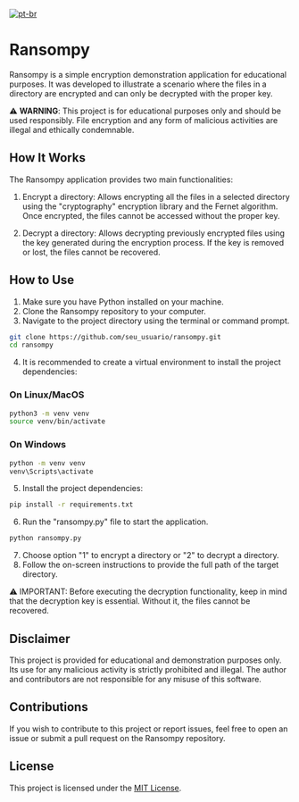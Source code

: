 [![pt-br](https://img.shields.io/badge/lang-pt--br-green.svg)](https://github.com/abelrmsimoes/ransompy/blob/main/README.pt-br.md)

# Ransompy

Ransompy is a simple encryption demonstration application for educational purposes. It was developed to illustrate a scenario where the files in a directory are encrypted and can only be decrypted with the proper key.

⚠️ **WARNING**: This project is for educational purposes only and should be used responsibly. File encryption and any form of malicious activities are illegal and ethically condemnable.

## How It Works

The Ransompy application provides two main functionalities:

1. Encrypt a directory: Allows encrypting all the files in a selected directory using the "cryptography" encryption library and the Fernet algorithm. Once encrypted, the files cannot be accessed without the proper key.

2. Decrypt a directory: Allows decrypting previously encrypted files using the key generated during the encryption process. If the key is removed or lost, the files cannot be recovered.

## How to Use

1. Make sure you have Python installed on your machine.
2. Clone the Ransompy repository to your computer.
3. Navigate to the project directory using the terminal or command prompt.

```bash
git clone https://github.com/seu_usuario/ransompy.git
cd ransompy
```

4. It is recommended to create a virtual environment to install the project dependencies:

### On Linux/MacOS

```bash
python3 -m venv venv
source venv/bin/activate
```

### On Windows

```bash
python -m venv venv
venv\Scripts\activate
```

5. Install the project dependencies:

```bash
pip install -r requirements.txt
```

6. Run the "ransompy.py" file to start the application.

```bash
python ransompy.py
```

7. Choose option "1" to encrypt a directory or "2" to decrypt a directory.
8. Follow the on-screen instructions to provide the full path of the target directory.

⚠️ IMPORTANT: Before executing the decryption functionality, keep in mind that the decryption key is essential. Without it, the files cannot be recovered.

## Disclaimer

This project is provided for educational and demonstration purposes only. Its use for any malicious activity is strictly prohibited and illegal. The author and contributors are not responsible for any misuse of this software.

## Contributions

If you wish to contribute to this project or report issues, feel free to open an issue or submit a pull request on the Ransompy repository.

## License

This project is licensed under the [MIT License](https://opensource.org/licenses/MIT).

